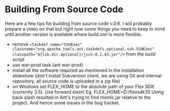 # Building From Source Code #

Here are a few tips for building from source code v.0.6. I will probably prepare a video on that but right now some things you need to keep in mind until another version is available where build.xml is more flexible.

  * remove `<taskdef name="SSHExec" classname="org.apache.tools.ant.taskdefs.optional.ssh.SSHExec" classpath="${lib.dir.optional}/jsch-0.1.43.jar"/>` from the build script
  * use war-prod task (ant war-prod)
  * install all the software required as mentioned in the installation slideshow (don't install Subversion client, we are using Git and internal repository, all source code is uploaded in a zip file)
  * on Windows set FLEX\_HOME to the absolute path of your Flex SDK (currently 3.5). Use forward slash! Eg. FLEX\_HOME=D:/flexsdk35 Using back slash resulted in Ant's trying to find mxmlc.jar relative to the project. And hence some issues in the bug tracker.